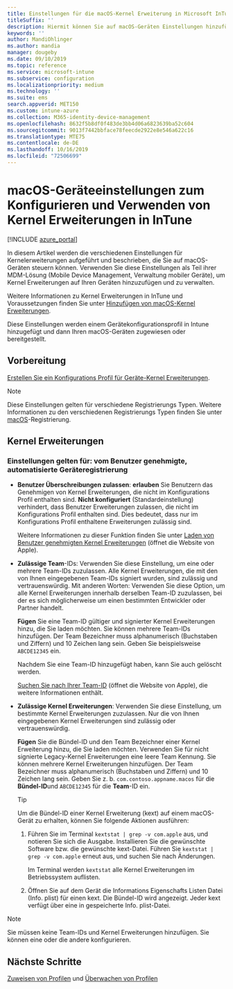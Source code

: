 ```yaml
---
title: Einstellungen für die macOS-Kernel Erweiterung in Microsoft InTune-Azure | Microsoft-Dokumentation
titleSuffix: ''
description: Hiermit können Sie auf macOS-Geräten Einstellungen hinzufügen, konfigurieren oder erstellen, um Kernel Erweiterungen zu verwenden. Außerdem können Sie zulassen, dass Benutzer genehmigte Erweiterungen außer Kraft setzen, alle Erweiterungen von Team Bezeichnern zulassen oder bestimmte Erweiterungen oder apps in Microsoft InTune zulassen.
keywords: ''
author: MandiOhlinger
ms.author: mandia
manager: dougeby
ms.date: 09/10/2019
ms.topic: reference
ms.service: microsoft-intune
ms.subservice: configuration
ms.localizationpriority: medium
ms.technology: ''
ms.suite: ems
search.appverid: MET150
ms.custom: intune-azure
ms.collection: M365-identity-device-management
ms.openlocfilehash: 8632f5b8df0f483de3bb4d06a6823639ba52c604
ms.sourcegitcommit: 9013f7442bbface78feecde2922e8e546a622c16
ms.translationtype: MTE75
ms.contentlocale: de-DE
ms.lasthandoff: 10/16/2019
ms.locfileid: "72506699"
---
```

# <a name="macos-device-settings-to-configure-and-use-kernel-extensions-in-intune"></a>macOS-Geräteeinstellungen zum Konfigurieren und Verwenden von Kernel Erweiterungen in InTune

[!INCLUDE [azure_portal](../includes/azure_portal.md)]

In diesem Artikel werden die verschiedenen Einstellungen für Kernelerweiterungen aufgeführt und beschrieben, die Sie auf macOS-Geräten steuern können. Verwenden Sie diese Einstellungen als Teil ihrer MDM-Lösung (Mobile Device Management, Verwaltung mobiler Geräte), um Kernel Erweiterungen auf Ihren Geräten hinzuzufügen und zu verwalten.

Weitere Informationen zu Kernel Erweiterungen in InTune und Voraussetzungen finden Sie unter [Hinzufügen von macOS-Kernel Erweiterungen](../kernel-extensions-overview-macos.md).

Diese Einstellungen werden einem Gerätekonfigurationsprofil in Intune hinzugefügt und dann Ihren macOS-Geräten zugewiesen oder bereitgestellt.

## <a name="before-you-begin"></a>Vorbereitung

[Erstellen Sie ein Konfigurations Profil für Geräte-Kernel Erweiterungen](../kernel-extensions-overview-macos.md).

> [!NOTE]
> Diese Einstellungen gelten für verschiedene Registrierungs Typen. Weitere Informationen zu den verschiedenen Registrierungs Typen finden Sie unter [macOS](../macos-enroll.md)-Registrierung.

## <a name="kernel-extensions"></a>Kernel Erweiterungen

### <a name="settings-apply-to-user-approved-automated-device-enrollment"></a>Einstellungen gelten für: vom Benutzer genehmigte, automatisierte Geräteregistrierung

- **Benutzer Überschreibungen zulassen**: **erlauben** Sie Benutzern das Genehmigen von Kernel Erweiterungen, die nicht im Konfigurations Profil enthalten sind. **Nicht konfiguriert** (Standardeinstellung) verhindert, dass Benutzer Erweiterungen zulassen, die nicht im Konfigurations Profil enthalten sind. Dies bedeutet, dass nur im Konfigurations Profil enthaltene Erweiterungen zulässig sind.

  Weitere Informationen zu dieser Funktion finden Sie unter [Laden von Benutzer genehmigten Kernel Erweiterungen](https://developer.apple.com/library/archive/technotes/tn2459/_index.html) (öffnet die Website von Apple).

- **Zulässige Team**-IDs: Verwenden Sie diese Einstellung, um eine oder mehrere Team-IDs zuzulassen. Alle Kernel Erweiterungen, die mit den von Ihnen eingegebenen Team-IDs signiert wurden, sind zulässig und vertrauenswürdig. Mit anderen Worten: Verwenden Sie diese Option, um alle Kernel Erweiterungen innerhalb derselben Team-ID zuzulassen, bei der es sich möglicherweise um einen bestimmten Entwickler oder Partner handelt.

  **Fügen** Sie eine Team-ID gültiger und signierter Kernel Erweiterungen hinzu, die Sie laden möchten. Sie können mehrere Team-IDs hinzufügen. Der Team Bezeichner muss alphanumerisch (Buchstaben und Ziffern) und 10 Zeichen lang sein. Geben Sie beispielsweise `ABCDE12345` ein.

  Nachdem Sie eine Team-ID hinzugefügt haben, kann Sie auch gelöscht werden.

  [Suchen Sie nach Ihrer Team-ID](https://help.apple.com/developer-account/#/dev55c3c710c) (öffnet die Website von Apple), die weitere Informationen enthält.

- **Zulässige Kernel Erweiterungen**: Verwenden Sie diese Einstellung, um bestimmte Kernel Erweiterungen zuzulassen. Nur die von Ihnen eingegebenen Kernel Erweiterungen sind zulässig oder vertrauenswürdig. 

  **Fügen** Sie die Bündel-ID und den Team Bezeichner einer Kernel Erweiterung hinzu, die Sie laden möchten. Verwenden Sie für nicht signierte Legacy-Kernel Erweiterungen eine leere Team Kennung. Sie können mehrere Kernel Erweiterungen hinzufügen. Der Team Bezeichner muss alphanumerisch (Buchstaben und Ziffern) und 10 Zeichen lang sein. Geben Sie z. b. `com.contoso.appname.macos` für die **Bündel-ID**und `ABCDE12345` für die **Team**-ID ein.

  > [!TIP]
  > Um die Bündel-ID einer Kernel Erweiterung (kext) auf einem macOS-Gerät zu erhalten, können Sie folgende Aktionen ausführen:
  >
  > 1. Führen Sie im Terminal `kextstat | grep -v com.apple` aus, und notieren Sie sich die Ausgabe. Installieren Sie die gewünschte Software bzw. die gewünschte kext-Datei. Führen Sie `kextstat | grep -v com.apple` erneut aus, und suchen Sie nach Änderungen.
  >
  >    Im Terminal werden `kextstat` alle Kernel Erweiterungen im Betriebssystem auflisten. 
  >
  > 2. Öffnen Sie auf dem Gerät die Informations Eigenschafts Listen Datei (Info. plist) für einen kext. Die Bündel-ID wird angezeigt. Jeder kext verfügt über eine in gespeicherte Info. plist-Datei. 

> [!NOTE]
> Sie müssen keine Team-IDs und Kernel Erweiterungen hinzufügen. Sie können eine oder die andere konfigurieren.

## <a name="next-steps"></a>Nächste Schritte

[Zuweisen von Profilen](../device-profile-assign.md) und [Überwachen von Profilen](../device-profile-monitor.md)
